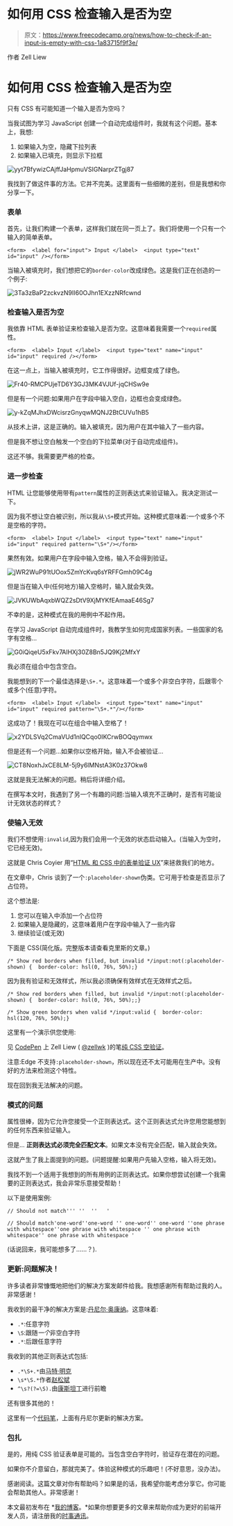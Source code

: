 # 如何用 CSS 检查输入是否为空

> 原文：<https://www.freecodecamp.org/news/how-to-check-if-an-input-is-empty-with-css-1a83715f9f3e/>

作者 Zell Liew

# 如何用 CSS 检查输入是否为空

只有 CSS 有可能知道一个输入是否为空吗？

当我试图为学习 JavaScript 创建一个自动完成组件时，我就有这个问题。基本上，我想:

1.  如果输入为空，隐藏下拉列表
2.  如果输入已填充，则显示下拉框

![yyt7BfywizCAjffJaHpmuVSIGNarprZTgj87](img/c68f30caf9f9f090f75bdbc493aba48d.png)

我找到了做这件事的方法。它并不完美。这里面有一些细微的差别，但是我想和你分享一下。

### 表单

首先，让我们构建一个表单，这样我们就在同一页上了。我们将使用一个只有一个输入的简单表单。

```
<form>  <label for="input"> Input </label>  <input type="text" id="input" /></form>
```

当输入被填充时，我们想把它的`border-color`改成绿色。这是我们正在创造的一个例子:

![3Ta3zBaP2zckvzN9II60OJhn1EXzzNRfcwnd](img/9c5be67308889393a9be18693e6c7115.png)

### 检查输入是否为空

我依靠 HTML 表单验证来检查输入是否为空。这意味着我需要一个`required`属性。

```
<form>  <label> Input </label>  <input type="text" name="input" id="input" required /></form>
```

在这一点上，当输入被填充时，它工作得很好。边框变成了绿色。

![Fr40-RMCPUjeTD6Y3GJ3MK4VJUf-jqCHSw9e](img/c79f747327501ea293daface7ddfdca8.png)

但是有一个问题:如果用户在字段中输入空白，边框也会变成绿色。

![y-kZqMJhxDWcisrzGnyqwMQNJ2BtCUVu1hB5](img/609cca5192bbab4b832caed16502c38a.png)

从技术上讲，这是正确的。输入被填充，因为用户在其中输入了一些内容。

但是我不想让空白触发一个空白的下拉菜单(对于自动完成组件)。

这还不够。我需要更严格的检查。

### 进一步检查

HTML 让您能够使用带有`pattern`属性的正则表达式来验证输入。我决定测试一下。

因为我不想让空白被识别，所以我从`\S+`模式开始。这种模式意味着:一个或多个不是空格的字符。

```
<form>  <label> Input </label>  <input type="text" name="input" id="input" required pattern="\S+"/></form>
```

果然有效。如果用户在字段中输入空格，输入不会得到验证。

![jWR2WuP91tUOox5ZmYcKvq6sYRFFGmh09C4g](img/d540ae6ae6841b609cc92bd74ebc0f53.png)

但是当在输入中(任何地方)输入空格时，输入就会失效。

![JVKUWbAqxbWQZ2sDtV9XjMYKfEAmaaE46Sg7](img/c90a9474f78d9884fa690f6550595067.png)

不幸的是，这种模式在我的用例中不起作用。

在学习 JavaScript 自动完成组件时，我教学生如何完成国家列表。一些国家的名字有空格…

![G0iQiqeU5xFkv7AlHXj30Z8Bn5JQ9Kj2MfxY](img/6f09045a9121c0df06d84cab1312912a.png)

我必须在组合中包含空白。

我能想到的下一个最佳选择是`\S+.*`。这意味着一个或多个非空白字符，后跟零个或多个(任意)字符。

```
<form>  <label> Input </label>  <input type="text" name="input" id="input" required pattern="\S+.*"/></form>
```

这成功了！我现在可以在组合中输入空格了！

![x2YDLSVq2CmaVUd1nlQCqo0IKCrwBOQqymwx](img/fae3af38e7ab49b2097365197e6c2b73.png)

但是还有一个问题…如果你以空格开始，输入不会被验证…

![CT8NoxhJxCE8LM-5j9y6lMNstA3K0z37Okw8](img/fb6b56f51370204b14b96dd5db1dbb26.png)

这就是我无法解决的问题。稍后将详细介绍。

在撰写本文时，我遇到了另一个有趣的问题:当输入填充不正确时，是否有可能设计无效状态的样式？

### 使输入无效

我们不想使用`:invalid`,因为我们会用一个无效的状态启动输入。(当输入为空时，它已经无效)。

这就是 Chris Coyier 用“[HTML 和 CSS 中的表单验证 UX](https://css-tricks.com/form-validation-ux-html-css/)”来拯救我们的地方。

在文章中，Chris 谈到了一个`:placeholder-shown`伪类。它可用于检查是否显示了占位符。

这个想法是:

1.  您可以在输入中添加一个占位符
2.  如果输入是隐藏的，这意味着用户在字段中输入了一些内容
3.  继续验证(或无效)

下面是 CSS(简化版。完整版本请查看克里斯的文章。)

```
/* Show red borders when filled, but invalid */input:not(:placeholder-shown) {  border-color: hsl(0, 76%, 50%);}
```

因为我有验证和无效样式，所以我必须确保有效样式在无效样式之后。

```
/* Show red borders when filled, but invalid */input:not(:placeholder-shown) {  border-color: hsl(0, 76%, 50%);;}
```

```
/* Show green borders when valid */input:valid {  border-color: hsl(120, 76%, 50%);}
```

这里有一个演示供您使用:

见 [CodePen](https://codepen.io/) 上 Zell Liew ( [@zellwk](https://codepen.io/zellwk) )的笔[纯 CSS 空验证](https://codepen.io/zellwk/pen/dgEKxX/)。

注意:Edge 不支持`:placeholder-shown`，所以现在还不太可能用在生产中。没有好的方法来检测这个特性。

现在回到我无法解决的问题。

### 模式的问题

属性很棒，因为它允许您接受一个正则表达式。这个正则表达式允许您用您能想到的任何东西来验证输入。

但是… **正则表达式必须完全匹配文本**。如果文本没有完全匹配，输入就会失效。

这就产生了我上面提到的问题。(问题提醒:如果用户先输入空格，输入将无效)。

我找不到一个适用于我想到的所有用例的正则表达式。如果你想尝试创建一个我需要的正则表达式，我会非常乐意接受帮助！

以下是使用案例:

```
// Should not match''' ''  ''   '
```

```
// Should match'one-word''one-word '' one-word'' one-word ''one phrase with whitespace''one phrase with whitespace '' one phrase with whitespace'' one phrase with whitespace '
```

(话说回来，我可能想多了……？).

### 更新:问题解决！

许多读者非常慷慨地把他们的解决方案发邮件给我。我想感谢所有帮助过我的人。非常感谢！

我收到的最干净的解决方案是:[丹尼尔·奥康纳](https://www.nvinteractive.com/)。这意味着:

*   `.*`:任意字符
*   `\S`:跟随*一个*非空白字符
*   `.*`:后跟任意字符

我收到的其他正则表达式包括:

*   `.*\S+.*`由[马特·明克](https://twitter.com/matthewjmink)
*   `\s*\S.*`作者[赵松斌](https://github.com/pcr910303)
*   `^\s?(?=\S).`由[康斯坦丁](https://twitter.com/KonstantinRouda)进行前瞻

还有很多其他的！

这里有一个[代码笔](https://codepen.io/zellwk/pen/NeRaPw/)，上面有丹尼尔更新的解决方案。

### 包扎

是的，用纯 CSS 验证表单是可能的。当包含空白字符时，验证存在潜在的问题。

如果你不介意留白，那就完美了。体验这种模式的乐趣吧！(不好意思，没办法)。

感谢阅读。这篇文章对你有帮助吗？如果是的话，我希望你能考虑分享它。你可能会帮助其他人。非常感谢！

本文最初发布在 *[我的博客](https://zellwk.com/blog/check-empty-input-css)。*如果你想要更多的文章来帮助你成为更好的前端开发人员，请注册我的[时事通讯](https://zellwk.com/)。